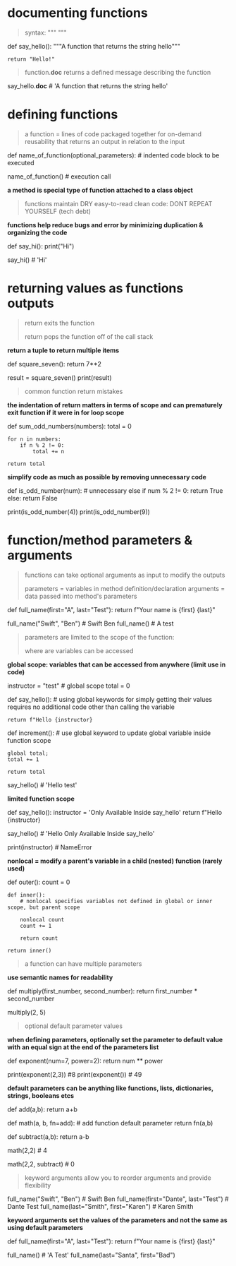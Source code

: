 # documenting functions

> syntax:
>   """ <message> """

def say_hello():
    """A function that returns the string hello"""

    return "Hello!"

> function.__doc__ returns a defined message describing the function

say_hello.__doc__ # 'A function that returns the string hello'

# defining functions

> a function = lines of code packaged together for on-demand reusability that returns an output in relation to the input

def name_of_function(optional_parameters):
    # indented code block to be executed

name_of_function() # execution call

__a method is special type of function attached to a class object__

> functions maintain DRY easy-to-read clean code: DONT REPEAT YOURSELF (tech debt)

__functions help reduce bugs and error by minimizing duplication & organizing the code__

def say_hi():
    print("Hi")

say_hi() # 'Hi'

# returning values as functions outputs

> return exits the function
>
> return pops the function off of the call stack

__return a tuple to return multiple items__

def square_seven():
    return 7**2

result = square_seven()
print(result)

> common function return mistakes

__the indentation of return matters in terms of scope and can prematurely exit function if it were in for loop scope__

def sum_odd_numbers(numbers):
    total = 0

    for n in numbers:
        if n % 2 != 0:
            total += n

    return total

__simplify code as much as possible by removing unnecessary code__

def is_odd_number(num): # unnecessary else
    if num % 2 != 0:
        return True
    else:
        return False

print(is_odd_number(4))
print(is_odd_number(9))

# function/method parameters & arguments

> functions can take optional arguments as input to modify the outputs
>
> parameters = variables in method definition/declaration
> arguments = data passed into method's parameters

def full_name(first="A", last="Test"):
    return f"Your name is {first} {last}"

full_name("Swift", "Ben") # Swift Ben
full_name() # A test

> parameters are limited to the scope of the function:
>
> where are variables can be accessed

__global scope: variables that can be accessed from anywhere (limit use in code)__

instructor = "test" # global scope
total = 0

def say_hello():
    # using global keywords for simply getting their values requires no additional code other than calling the variable

    return f"Hello {instructor}

def increment():
    # use global keyword to update global variable inside function scope

    global total;
    total += 1

    return total

say_hello() # 'Hello test'

__limited function scope__

def say_hello():
    instructor = 'Only Available Inside say_hello'
    return f"Hello {instructor}

say_hello() # 'Hello Only Available Inside say_hello'

print(instructor) # NameError

__nonlocal = modify a parent's variable in a child (nested) function (rarely used)__

def outer():
    count = 0

    def inner():
        # nonlocal specifies variables not defined in global or inner scope, but parent scope

        nonlocal count
        count += 1

        return count

    return inner()

> a function can have multiple parameters

__use semantic names for readability__

def multiply(first_number, second_number):
    return first_number * second_number

multiply(2, 5)

> optional default parameter values

__when defining parameters, optionally set the parameter to default value with an equal sign at the end of the parameters list__

def exponent(num=7, power=2):
    return num ** power

print(exponent(2,3)) #8
print(exponent()) # 49

__default parameters can be anything like functions, lists, dictionaries, strings, booleans etcs__

def add(a,b):
    return a+b

def math(a, b, fn=add): # add function default parameter
    return fn(a,b)

def subtract(a,b):
    return a-b

math(2,2) # 4

math(2,2, subtract) # 0

> keyword arguments allow you to reorder arguments and provide flexibility

full_name("Swift", "Ben") # Swift Ben
full_name(first="Dante", last="Test") # Dante Test
full_name(last="Smith", first="Karen") # Karen Smith

__keyword arguments set the values of the parameters and not the same as using default parameters__

def full_name(first="A", last="Test"):
    return f"Your name is {first} {last}"

full_name() # 'A Test'
full_name(last="Santa", first="Bad")
